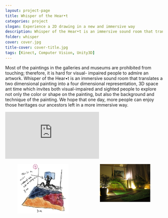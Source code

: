```yaml
---
layout: project-page
title: Whisper of the Hear•t
categories: project
slogan: Experience a 2D drawing in a new and immersive way
description: Whisper of the Hear•t is an immersive sound room that translates a two dimensional painting into a four dimensional representation.
folder: whisper
cover: cover.jpg
title-cover: cover-title.jpg
tags: [Kinect, Computer Vision, Unity3D]
---
```

Most of the paintings in the galleries and museums are prohibited from touching; therefore, it is hard for visual- impaired people to admire an artwork. Whisper of the Hear•t is an immersive sound room that translates a two dimensional painting into a four dimensional representation, 3D space ant time which invites both visual-impaired and sighted people to explore not only the color or shape on the painting, but also the background and technique of the painting. We hope that one day, more people can enjoy those heritages our ancestors left in a more immersive way.

<div class="columns">
    <div class="column">
        <div class="video-container">
        <iframe src="https://www.youtube.com/embed/8OPZbmFCtdU" frameborder="0" webkitallowfullscreen mozallowfullscreen allowfullscreen></iframe>
        </div>
    </div>
</div>

<div class="columns">
    <div class="column is-half">
        <figure class="image">
            <img src="/assets/images/projects/whisper/3.png">
        </figure>
    </div>
    <div class="column is-half">
        <figure class="image">
            <img src="/assets/images/projects/whisper/cover.jpg">
        </figure>
    </div>
</div>